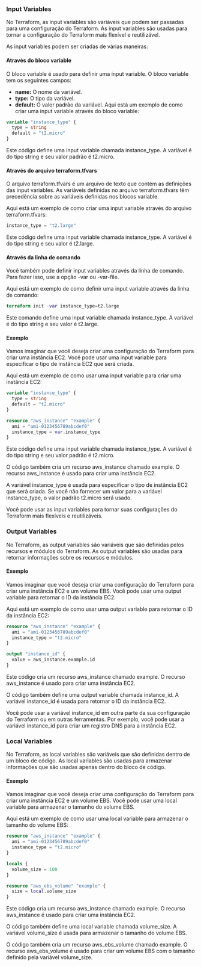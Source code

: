### Input Variables


No Terraform, as input variables são variáveis que podem ser passadas para uma configuração do Terraform. 
As input variables são usadas para tornar a configuração do Terraform mais flexível e reutilizável.

As input variables podem ser criadas de várias maneiras:

#### Através do bloco variable
O bloco variable é usado para definir uma input variable. O bloco variable tem os seguintes campos:

* **name:** O nome da variável.
* **type:** O tipo da variável.
* **default:** O valor padrão da variável.
Aqui está um exemplo de como criar uma input variable através do bloco variable:

```terraform
variable "instance_type" {
  type = string
  default = "t2.micro"
}
```

Este código define uma input variable chamada instance_type. A variável é do tipo string e seu valor padrão é t2.micro.

#### Através do arquivo terraform.tfvars
O arquivo terraform.tfvars é um arquivo de texto que contém as definições das input variables. As variáveis definidas no arquivo terraform.tfvars têm precedência sobre as variáveis definidas nos blocos variable.

Aqui está um exemplo de como criar uma input variable através do arquivo terraform.tfvars:

```terraform
instance_type = "t2.large"
```

Este código define uma input variable chamada instance_type. A variável é do tipo string e seu valor é t2.large.

#### Através da linha de comando
Você também pode definir input variables através da linha de comando. Para fazer isso, use a opção -var ou -var-file.

Aqui está um exemplo de como definir uma input variable através da linha de comando:

```terraform
terraform init -var instance_type=t2.large
```
Este comando define uma input variable chamada instance_type. A variável é do tipo string e seu valor é t2.large.

#### Exemplo

Vamos imaginar que você deseja criar uma configuração do Terraform para criar uma instância EC2. Você pode usar uma input variable para especificar o tipo de instância EC2 que será criada.

Aqui está um exemplo de como usar uma input variable para criar uma instância EC2:

```terraform
variable "instance_type" {
  type = string
  default = "t2.micro"
}

resource "aws_instance" "example" {
  ami = "ami-0123456789abcdef0"
  instance_type = var.instance_type
}
```

Este código define uma input variable chamada instance_type. A variável é do tipo string e seu valor padrão é t2.micro.

O código também cria um recurso aws_instance chamado example. O recurso aws_instance é usado para criar uma instância EC2.

A variável instance_type é usada para especificar o tipo de instância EC2 que será criada. Se você não fornecer um valor para a variável instance_type, o valor padrão t2.micro será usado.

Você pode usar as input variables para tornar suas configurações do Terraform mais flexíveis e reutilizáveis.

### Output Variables


No Terraform, as output variables são variáveis que são definidas pelos recursos e módulos do Terraform. 
As output variables são usadas para retornar informações sobre os recursos e módulos.

#### Exemplo

Vamos imaginar que você deseja criar uma configuração do Terraform para criar uma instância EC2 e um volume EBS. 
Você pode usar uma output variable para retornar o ID da instância EC2.

Aqui está um exemplo de como usar uma output variable para retornar o ID da instância EC2:

```terraform
resource "aws_instance" "example" {
  ami = "ami-0123456789abcdef0"
  instance_type = "t2.micro"
}

output "instance_id" {
  value = aws_instance.example.id
}
```

Este código cria um recurso aws_instance chamado example. O recurso aws_instance é usado para criar uma instância EC2.

O código também define uma output variable chamada instance_id. A variável instance_id é usada para retornar o ID da instância EC2.

Você pode usar a variável instance_id em outra parte da sua configuração do Terraform ou em outras ferramentas. Por exemplo, você pode usar a variável instance_id para criar um registro DNS para a instância EC2.


### Local Variables

No Terraform, as local variables são variáveis que são definidas dentro de um bloco de código. 
As local variables são usadas para armazenar informações que são usadas apenas dentro do bloco de código.

#### Exemplo

Vamos imaginar que você deseja criar uma configuração do Terraform para criar uma instância EC2 e um volume EBS. 
Você pode usar uma local variable para armazenar o tamanho do volume EBS.

Aqui está um exemplo de como usar uma local variable para armazenar o tamanho do volume EBS:

```terraform
resource "aws_instance" "example" {
  ami = "ami-0123456789abcdef0"
  instance_type = "t2.micro"
}

locals {
  volume_size = 100
}

resource "aws_ebs_volume" "example" {
  size = local.volume_size
}
```

Este código cria um recurso aws_instance chamado example. 
O recurso aws_instance é usado para criar uma instância EC2.

O código também define uma local variable chamada volume_size. 
A variável volume_size é usada para armazenar o tamanho do volume EBS.

O código também cria um recurso aws_ebs_volume chamado example. 
O recurso aws_ebs_volume é usado para criar um volume EBS com o tamanho definido pela variável volume_size.


